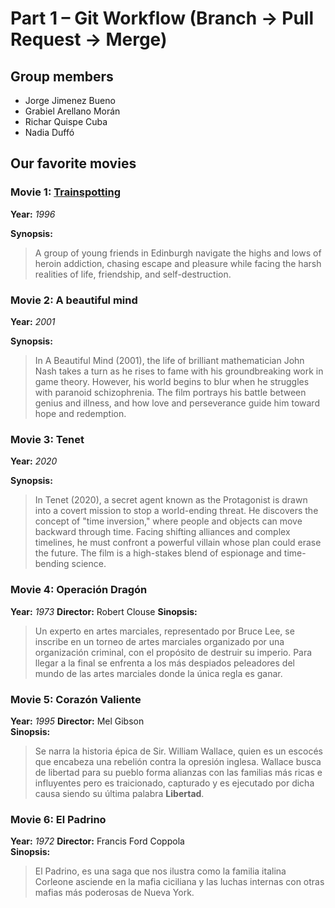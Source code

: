 # Part 1 – Git Workflow (Branch → Pull Request → Merge)

## Group members
  - Jorge Jimenez Bueno
  - Grabiel Arellano Morán
  - Richar Quispe Cuba
  - Nadia Duffó

## Our favorite movies

### Movie 1: [Trainspotting](https://www.imdb.com/title/tt0117951/)
**Year:** *1996*

**Synopsis:**

> A group of young friends in Edinburgh navigate the highs and lows of heroin addiction, chasing escape and pleasure while facing the harsh realities of life, friendship, and self-destruction.

### Movie 2: A beautiful mind
**Year:** *2001*

**Synopsis:**
> In A Beautiful Mind (2001), the life of brilliant mathematician John Nash takes a turn as he rises to fame with his groundbreaking work in game theory. However, his world begins to blur when he struggles with paranoid schizophrenia. The film portrays his battle between genius and illness, and how love and perseverance guide him toward hope and redemption.

### Movie 3: Tenet  
**Year:** *2020*  

**Synopsis:**  
> In Tenet (2020), a secret agent known as the Protagonist is drawn into a covert mission to stop a world-ending threat. He discovers the concept of "time inversion," where people and objects can move backward through time. Facing shifting alliances and complex timelines, he must confront a powerful villain whose plan could erase the future. The film is a high-stakes blend of espionage and time-bending science.  

### Movie 4: **Operación Dragón**
**Year:** *1973*
**Director:** Robert Clouse
**Sinopsis:**
> Un experto en artes marciales, representado por Bruce Lee, se inscribe en un torneo de artes marciales organizado por una organización criminal,
con el propósito de destruir su imperio. Para llegar a la final se enfrenta a los más despiados peleadores del mundo de las artes marciales donde la única regla es ganar.

### Movie 5: **Corazón Valiente**
**Year:** *1995*
**Director:** Mel Gibson  
**Sinopsis:**
>Se narra la historia épica de Sir. William Wallace, quien es un escocés que encabeza una rebelión contra la opresión inglesa. Wallace busca de libertad
para su pueblo forma alianzas con las familias más ricas e influyentes pero es traicionado, capturado y es ejecutado por dicha causa siendo su última palabra **Libertad**.  

### Movie 6: **El Padrino** 
**Year:** *1972*
**Director:** Francis Ford Coppola  
**Sinopsis:** 
> El Padrino, es una saga que nos ilustra como la familia italina Corleone asciende en la mafia ciciliana y las luchas internas con otras mafias más
poderosas de Nueva York.  

